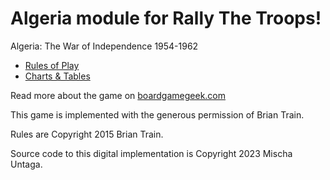 # Algeria module for Rally The Troops!

Algeria: The War of Independence 1954-1962

* [Rules of Play](https://mischau8.github.io/algeria/info/rules.html)
* [Charts & Tables](https://mischau8.github.io/algeria/info/charts.html)

Read more about the game on [boardgamegeek.com](https://boardgamegeek.com/boardgame/11293/algeria-war-independence-1954-1962)

This game is implemented with the generous permission of Brian Train.

Rules are Copyright 2015 Brian Train.

Source code to this digital implementation is Copyright 2023 Mischa Untaga.
